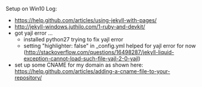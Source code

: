 
Setup on Win10 Log:
* https://help.github.com/articles/using-jekyll-with-pages/
* http://jekyll-windows.juthilo.com/1-ruby-and-devkit/
* got yajl error ...
  * installed python27 trying to fix yajl error
  * setting "highlighter: false" in _config.yml helped for yajl error for now (http://stackoverflow.com/questions/16498287/jekyll-liquid-exception-cannot-load-such-file-yajl-2-0-yajl)
* set up some CNAME for my domain as shown here: https://help.github.com/articles/adding-a-cname-file-to-your-repository/
